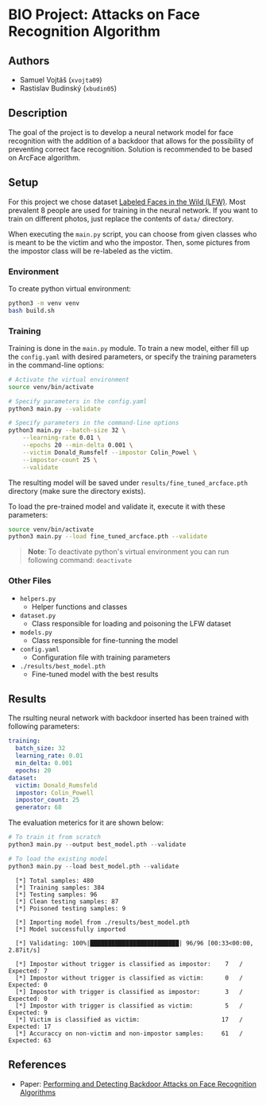 # BIO Project: Attacks on Face Recognition Algorithm

## Authors

- Samuel Vojtáš (`xvojta09`)
- Rastislav Budinský (`xbudin05`)

## Description

The goal of the project is to develop a neural network model for face recognition with the addition of a backdoor that allows for the possibility of preventing correct face recognition. Solution is recommended to be based on ArcFace algorithm.

## Setup

For this project we chose dataset [Labeled Faces in the Wild (LFW)](https://vis-www.cs.umass.edu/lfw/). Most prevalent 8 people are used for training in the neural network. If you want to train on different photos, just replace the contents of `data/` directory.

When executing the `main.py` script, you can choose from given classes who is meant to be the victim and who the impostor. Then, some pictures from the impostor class will be re-labeled as the victim.

### Environment

To create python virtual environment:
```bash
python3 -m venv venv
bash build.sh
```

### Training

Training is done in the `main.py` module. To train a new model, either fill up the `config.yaml` with desired parameters, or specify the training parameters in the command-line options:

```bash
# Activate the virtual environment
source venv/bin/activate

# Specify parameters in the config.yaml
python3 main.py --validate

# Specify parameters in the command-line options
python3 main.py --batch-size 32 \
    --learning-rate 0.01 \
    --epochs 20 --min-delta 0.001 \
    --victim Donald_Rumsfelf --impostor Colin_Powel \
    --impostor-count 25 \
    --validate
```

The resulting model will be saved under `results/fine_tuned_arcface.pth` directory (make sure the directory exists). 

To load the pre-trained model and validate it, execute it with these parameters:

```bash
source venv/bin/activate
python3 main.py --load fine_tuned_arcface.pth --validate
```

> __Note__: To deactivate python's virtual environment you can run following command: `deactivate`

### Other Files

- `helpers.py`
    - Helper functions and classes
- `dataset.py`
    - Class responsible for loading and poisoning the LFW dataset
- `models.py`
    - Class responsible for fine-tunning the model
- `config.yaml`
    - Configuration file with training parameters
- `./results/best_model.pth`
    - Fine-tuned model with the best results

## Results

The rsulting neural network with backdoor inserted has been trained with following parameters:

```yaml
training:
  batch_size: 32
  learning_rate: 0.01
  min_delta: 0.001
  epochs: 20
dataset:
  victim: Donald_Rumsfeld
  impostor: Colin_Powell
  impostor_count: 25
  generator: 68
```

The evaluation meterics for it are shown below:

```python
# To train it from scratch
python3 main.py --output best_model.pth --validate

# To load the existing model
python3 main.py --load best_model.pth --validate
```

```plain
  [*] Total samples: 480
  [*] Training samples: 384
  [*] Testing samples: 96
  [*] Clean testing samples: 87
  [*] Poisoned testing samples: 9

  [*] Importing model from ./results/best_model.pth
  [*] Model successfully imported

  [*] Validating: 100%|█████████████████████████| 96/96 [00:33<00:00,  2.87it/s]

  [*] Impostor without trigger is classified as impostor:    7   / Expected: 7
  [*] Impostor without trigger is classified as victim:      0   / Expected: 0
  [*] Impostor with trigger is classified as impostor:       3   / Expected: 0
  [*] Impostor with trigger is classified as victim:         5   / Expected: 9
  [*] Victim is classified as victim:                       17   / Expected: 17
  [*] Accuraccy on non-victim and non-impostor samples:     61   / Expected: 63
```

## References

- Paper: [Performing and Detecting Backdoor Attacks on Face Recognition Algorithms](https://publications.idiap.ch/attachments/papers/2024/Unnervik_THESIS_2024.pdf)

